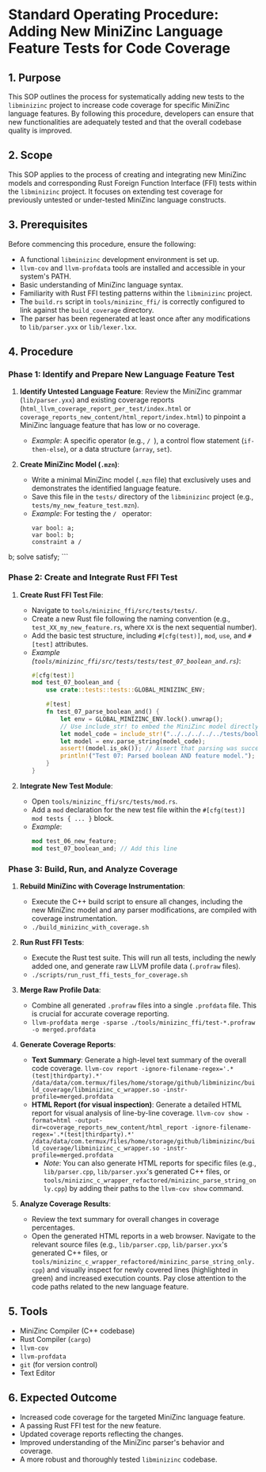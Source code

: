 # Standard Operating Procedure: Adding New MiniZinc Language Feature Tests for Code Coverage

## 1. Purpose
This SOP outlines the process for systematically adding new tests to the `libminizinc` project to increase code coverage for specific MiniZinc language features. By following this procedure, developers can ensure that new functionalities are adequately tested and that the overall codebase quality is improved.

## 2. Scope
This SOP applies to the process of creating and integrating new MiniZinc models and corresponding Rust Foreign Function Interface (FFI) tests within the `libminizinc` project. It focuses on extending test coverage for previously untested or under-tested MiniZinc language constructs.

## 3. Prerequisites
Before commencing this procedure, ensure the following:
*   A functional `libminizinc` development environment is set up.
*   `llvm-cov` and `llvm-profdata` tools are installed and accessible in your system's PATH.
*   Basic understanding of MiniZinc language syntax.
*   Familiarity with Rust FFI testing patterns within the `libminizinc` project.
*   The `build.rs` script in `tools/minizinc_ffi/` is correctly configured to link against the `build_coverage` directory.
*   The parser has been regenerated at least once after any modifications to `lib/parser.yxx` or `lib/lexer.lxx`.

## 4. Procedure

### Phase 1: Identify and Prepare New Language Feature Test

1.  **Identify Untested Language Feature**:
    Review the MiniZinc grammar (`lib/parser.yxx`) and existing coverage reports (`html_llvm_coverage_report_per_test/index.html` or `coverage_reports_new_content/html_report/index.html`) to pinpoint a MiniZinc language feature that has low or no coverage.
    *   *Example*: A specific operator (e.g., `/
`), a control flow statement (`if-then-else`), or a data structure (`array`, `set`).

2.  **Create MiniZinc Model (`.mzn`)**:
    *   Write a minimal MiniZinc model (`.mzn` file) that exclusively uses and demonstrates the identified language feature.
    *   Save this file in the `tests/` directory of the `libminizinc` project (e.g., `tests/my_new_feature_test.mzn`).
    *   *Example*: For testing the `/
` operator:
        ```minizinc
        var bool: a;
        var bool: b;
        constraint a /
 b;
        solve satisfy;
        ```

### Phase 2: Create and Integrate Rust FFI Test

1.  **Create Rust FFI Test File**:
    *   Navigate to `tools/minizinc_ffi/src/tests/tests/`.
    *   Create a new Rust file following the naming convention (e.g., `test_XX_my_new_feature.rs`, where `XX` is the next sequential number).
    *   Add the basic test structure, including `#[cfg(test)]`, `mod`, `use`, and `#[test]` attributes.
    *   *Example (`tools/minizinc_ffi/src/tests/tests/test_07_boolean_and.rs`)*:
        ```rust
        #[cfg(test)]
        mod test_07_boolean_and {
            use crate::tests::tests::GLOBAL_MINIZINC_ENV;

            #[test]
            fn test_07_parse_boolean_and() {
                let env = GLOBAL_MINIZINC_ENV.lock().unwrap();
                // Use include_str! to embed the MiniZinc model directly
                let model_code = include_str!("../../../../../tests/boolean_and_test.mzn");
                let model = env.parse_string(model_code);
                assert!(model.is_ok()); // Assert that parsing was successful
                println!("Test 07: Parsed boolean AND feature model.");
            }
        }
        ```

2.  **Integrate New Test Module**:
    *   Open `tools/minizinc_ffi/src/tests/mod.rs`.
    *   Add a `mod` declaration for the new test file within the `#[cfg(test)] mod tests { ... }` block.
    *   *Example*:
        ```rust
        mod test_06_new_feature;
        mod test_07_boolean_and; // Add this line
        ```

### Phase 3: Build, Run, and Analyze Coverage

1.  **Rebuild MiniZinc with Coverage Instrumentation**:
    *   Execute the C++ build script to ensure all changes, including the new MiniZinc model and any parser modifications, are compiled with coverage instrumentation.
    *   `./build_minizinc_with_coverage.sh`

2.  **Run Rust FFI Tests**:
    *   Execute the Rust test suite. This will run all tests, including the newly added one, and generate raw LLVM profile data (`.profraw` files).
    *   `./scripts/run_rust_ffi_tests_for_coverage.sh`

3.  **Merge Raw Profile Data**:
    *   Combine all generated `.profraw` files into a single `.profdata` file. This is crucial for accurate coverage reporting.
    *   `llvm-profdata merge -sparse ./tools/minizinc_ffi/test-*.profraw -o merged.profdata`

4.  **Generate Coverage Reports**:
    *   **Text Summary**: Generate a high-level text summary of the overall code coverage.
        `llvm-cov report -ignore-filename-regex='.*(test|thirdparty).*' /data/data/com.termux/files/home/storage/github/libminizinc/build_coverage/libminizinc_c_wrapper.so -instr-profile=merged.profdata`
    *   **HTML Report (for visual inspection)**: Generate a detailed HTML report for visual analysis of line-by-line coverage.
        `llvm-cov show -format=html -output-dir=coverage_reports_new_content/html_report -ignore-filename-regex='.*(test|thirdparty).*' /data/data/com.termux/files/home/storage/github/libminizinc/build_coverage/libminizinc_c_wrapper.so -instr-profile=merged.profdata`
        *   *Note*: You can also generate HTML reports for specific files (e.g., `lib/parser.cpp`, `lib/parser.yxx`'s generated C++ files, or `tools/minizinc_c_wrapper_refactored/minizinc_parse_string_only.cpp`) by adding their paths to the `llvm-cov show` command.

5.  **Analyze Coverage Results**:
    *   Review the text summary for overall changes in coverage percentages.
    *   Open the generated HTML reports in a web browser. Navigate to the relevant source files (e.g., `lib/parser.cpp`, `lib/parser.yxx`'s generated C++ files, or `tools/minizinc_c_wrapper_refactored/minizinc_parse_string_only.cpp`) and visually inspect for newly covered lines (highlighted in green) and increased execution counts. Pay close attention to the code paths related to the new language feature.

## 5. Tools
*   MiniZinc Compiler (C++ codebase)
*   Rust Compiler (`cargo`)
*   `llvm-cov`
*   `llvm-profdata`
*   `git` (for version control)
*   Text Editor

## 6. Expected Outcome
*   Increased code coverage for the targeted MiniZinc language feature.
*   A passing Rust FFI test for the new feature.
*   Updated coverage reports reflecting the changes.
*   Improved understanding of the MiniZinc parser's behavior and coverage.
*   A more robust and thoroughly tested `libminizinc` codebase.
